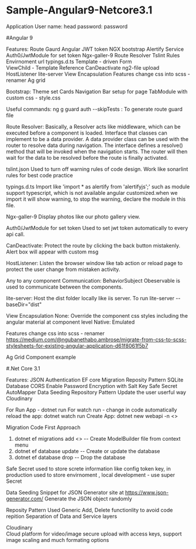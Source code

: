 # Sample-Angular9-Netcore3.1

Application
User name: head
password: password

#Angular 9

Features:
    Route Gaurd
    Angular JWT token
    NGX bootstrap
    Alertify Service
    Auth0/JwtModule for set token
    Ngx-galler-9
    Route Resolver
    Tslint Rules
    Envirnoment url 
    typings.d.ts
    Template - driven Form  
    ViewChild - Template Reference
    CanDeactivate
    ng2-file upload
    HostListener 
    lite-server
    View Encapsulation 
    Features change css into scss - renamer
    Ag grid


Bootstrap: 
    Theme set
    Cards
    Navigation Bar setup for page
    TabModule with custom css - style.css


Useful commands:
    ng g guard auth --skipTests  : To generate route guard file

Route Resolver: 
    Basically, a Resolver acts like middleware, which can be executed before a component is loaded.
    Interface that classes can implement to be a data provider. A data provider class can be used with the router to resolve data during navigation. 
    The interface defines a resolve() method that will be invoked when the navigation starts. The router will then wait for the data to be resolved before the route is finally activated.

tslint.json
    Used to turn off warning rules of code design. Work like sonarlint rules for best code practice 

typings.d.ts
    Import like 'import * as alertify from 'alertifyjs';' such as module support typescript, which is not available angular customized.when we import it will show warning, to stop the warning, declare the module in this file.

Ngx-galler-9
    Display photos like our photo gallery view.

Auth0/JwtModule for set token
    Used to set jwt token automatically to every api call.

CanDeactivate: 
    Protect the route by clicking the back button mistakenly. Alert box will appear with custom msg 

HostListener:
    Listen the browser window like tab action or reload page to protect the user change from mistaken activity.

Any to any component Communication:
    BehaviorSubject Obeservable is used to communicate between the components. 

lite-server:
    Host the dist folder locally like iis server. To run lite-server --baseDir="dist"

View Encapsulation 
    None: Override the component css styles including the angular material at component level
    Native: 
    Emulated

Features change css into scss - renamer
    https://medium.com/@ngubanethabo.ambrose/migrate-from-css-to-scss-stylesheets-for-existing-angular-application-d61f8061f5b7

Ag Grid
    Component example


#.Net Core 3.1 

Features: 
    JSON Authentication
    EF core Migration
    Reposity Pattern
    SQLite Database
    CORS Enable
    Password Encryption with Salt Key
    Safe Secret
    AutoMapper
    Data Seeding
    Repository Pattern
    Update the user userful way 
    Cloudinary 


For Run App - dotnet run 
    For watch run - change in code automatically reload the app: dotnet watch run
    Create App: dotnet new webapi -n <<FolderName>>

Migration Code First Approach
1. dotnet ef  migrations add <<Name>> -- Create ModelBuilder file from context menu
2. dotnet ef database update -- Create or update the database
3. dotnet ef database drop -- Drop the database

Safe Secret 
    used to store screte information like config token key, in production used to store envirnoment , local development - use super Secret

Data Seeding
    Snippet for JSON Generator site at https://www.json-generator.com/
    Generate the JSON object randomly 

Reposity Pattern
    Used Generic Add, Delete functionlity to avoid code repition
    Separation of Data and Service layers

Cloudinary  
    Cloud platform for video/image secure upload with access keys, support image scaling and much formating options